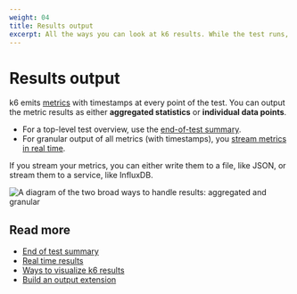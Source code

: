 ```yaml
---
weight: 04
title: Results output
excerpt: All the ways you can look at k6 results. While the test runs, after the test runs, on an external platform, as summary statistics.
---
```


# Results output

k6 emits [metrics](/docs/k6/<K6_VERSION>/using-k6/metrics) with timestamps at every point of the test.
You can output the metric results as either **aggregated statistics** or **individual data points**.

- For a top-level test overview, use the [end-of-test summary](/docs/k6/<K6_VERSION>/results-output/end-of-test).
- For granular output of all metrics (with timestamps), you [stream metrics in real time](/docs/k6/<K6_VERSION>/results-output/real-time).

If you stream your metrics, you can either write them to a file, like JSON, or stream them to a service, like InfluxDB.

![A diagram of the two broad ways to handle results: aggregated and granular](/media/docs/k6-oss/k6-results-diagram.png)

## Read more

- [End of test summary](/docs/k6/<K6_VERSION>/results-output/end-of-test)
- [Real time results](/docs/k6/<K6_VERSION>/results-output/real-time)
- [Ways to visualize k6 results](https://k6.io/blog/ways-to-visualize-k6-results/)
- [Build an output extension](/docs/k6/<K6_VERSION>/extensions/create/output-extensions)
